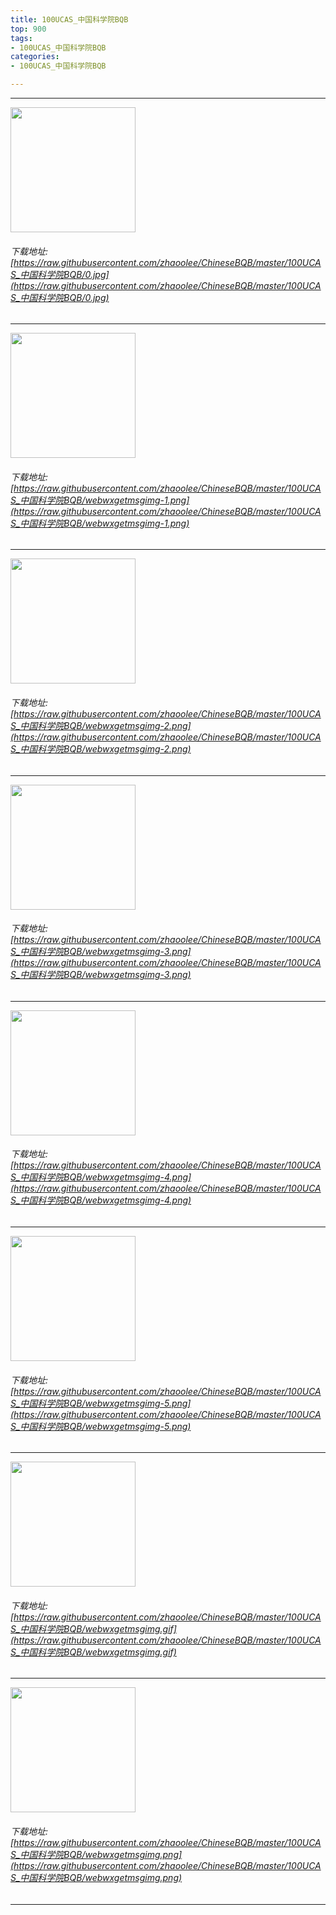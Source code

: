 ```yaml
---
title: 100UCAS_中国科学院BQB
top: 900
tags:
- 100UCAS_中国科学院BQB
categories:
- 100UCAS_中国科学院BQB

---
```


------

<!-- more -->

<img height='200px' style='height:200px;' src=https://raw.githubusercontent.com/zhaoolee/ChineseBQB/master/100UCAS_中国科学院BQB/0.jpg /><br/><h6>下载地址: [https://raw.githubusercontent.com/zhaoolee/ChineseBQB/master/100UCAS_中国科学院BQB/0.jpg](https://raw.githubusercontent.com/zhaoolee/ChineseBQB/master/100UCAS_中国科学院BQB/0.jpg)</h6><hr/><img height='200px' style='height:200px;' src=https://raw.githubusercontent.com/zhaoolee/ChineseBQB/master/100UCAS_中国科学院BQB/webwxgetmsgimg-1.png /><br/><h6>下载地址: [https://raw.githubusercontent.com/zhaoolee/ChineseBQB/master/100UCAS_中国科学院BQB/webwxgetmsgimg-1.png](https://raw.githubusercontent.com/zhaoolee/ChineseBQB/master/100UCAS_中国科学院BQB/webwxgetmsgimg-1.png)</h6><hr/><img height='200px' style='height:200px;' src=https://raw.githubusercontent.com/zhaoolee/ChineseBQB/master/100UCAS_中国科学院BQB/webwxgetmsgimg-2.png /><br/><h6>下载地址: [https://raw.githubusercontent.com/zhaoolee/ChineseBQB/master/100UCAS_中国科学院BQB/webwxgetmsgimg-2.png](https://raw.githubusercontent.com/zhaoolee/ChineseBQB/master/100UCAS_中国科学院BQB/webwxgetmsgimg-2.png)</h6><hr/><img height='200px' style='height:200px;' src=https://raw.githubusercontent.com/zhaoolee/ChineseBQB/master/100UCAS_中国科学院BQB/webwxgetmsgimg-3.png /><br/><h6>下载地址: [https://raw.githubusercontent.com/zhaoolee/ChineseBQB/master/100UCAS_中国科学院BQB/webwxgetmsgimg-3.png](https://raw.githubusercontent.com/zhaoolee/ChineseBQB/master/100UCAS_中国科学院BQB/webwxgetmsgimg-3.png)</h6><hr/><img height='200px' style='height:200px;' src=https://raw.githubusercontent.com/zhaoolee/ChineseBQB/master/100UCAS_中国科学院BQB/webwxgetmsgimg-4.png /><br/><h6>下载地址: [https://raw.githubusercontent.com/zhaoolee/ChineseBQB/master/100UCAS_中国科学院BQB/webwxgetmsgimg-4.png](https://raw.githubusercontent.com/zhaoolee/ChineseBQB/master/100UCAS_中国科学院BQB/webwxgetmsgimg-4.png)</h6><hr/><img height='200px' style='height:200px;' src=https://raw.githubusercontent.com/zhaoolee/ChineseBQB/master/100UCAS_中国科学院BQB/webwxgetmsgimg-5.png /><br/><h6>下载地址: [https://raw.githubusercontent.com/zhaoolee/ChineseBQB/master/100UCAS_中国科学院BQB/webwxgetmsgimg-5.png](https://raw.githubusercontent.com/zhaoolee/ChineseBQB/master/100UCAS_中国科学院BQB/webwxgetmsgimg-5.png)</h6><hr/><img height='200px' style='height:200px;' src=https://raw.githubusercontent.com/zhaoolee/ChineseBQB/master/100UCAS_中国科学院BQB/webwxgetmsgimg.gif /><br/><h6>下载地址: [https://raw.githubusercontent.com/zhaoolee/ChineseBQB/master/100UCAS_中国科学院BQB/webwxgetmsgimg.gif](https://raw.githubusercontent.com/zhaoolee/ChineseBQB/master/100UCAS_中国科学院BQB/webwxgetmsgimg.gif)</h6><hr/><img height='200px' style='height:200px;' src=https://raw.githubusercontent.com/zhaoolee/ChineseBQB/master/100UCAS_中国科学院BQB/webwxgetmsgimg.png /><br/><h6>下载地址: [https://raw.githubusercontent.com/zhaoolee/ChineseBQB/master/100UCAS_中国科学院BQB/webwxgetmsgimg.png](https://raw.githubusercontent.com/zhaoolee/ChineseBQB/master/100UCAS_中国科学院BQB/webwxgetmsgimg.png)</h6><hr/>